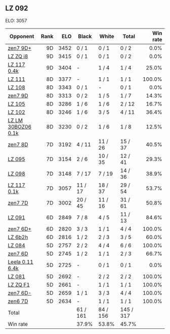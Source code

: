 ## LZ 092 ##

ELO: 3057

Opponent | Rank | ELO | Black | White | Total | Win rate
---------|-----:|----:|-------|-------|-------|-------:
[zen7 9D+](zen7%209D+.md) | 9D | 3452 | 0 / 1 | 0 / 1 | 0 / 2 | 0.0%
[LZ ZQ i8](LZ%20ZQ%20i8.md) | 9D | 3415 | 0 / 1 | 0 / 1 | 0 / 2 | 0.0%
[LZ 117 0.4k](LZ%20117%200.4k.md) | 9D | 3404 | - | 1 / 4 | 1 / 4 | 25.0%
[LZ 111](LZ%20111.md) | 8D | 3377 | - | 1 / 1 | 1 / 1 | 100.0%
[LZ 108](LZ%20108.md) | 8D | 3343 | 0 / 1 | - | 0 / 1 | 0.0%
[zen7 9D](zen7%209D.md) | 8D | 3313 | 0 / 2 | 1 / 5 | 1 / 7 | 14.3%
[LZ 105](LZ%20105.md) | 8D | 3286 | 1 / 6 | 1 / 6 | 2 / 12 | 16.7%
[LZ 102](LZ%20102.md) | 8D | 3246 | 1 / 6 | 3 / 5 | 4 / 11 | 36.4%
[LZ LM 30BOZ06 0.1k](LZ%20LM%2030BOZ06%200.1k.md) | 8D | 3230 | 0 / 2 | 1 / 6 | 1 / 8 | 12.5%
[zen7 8D](zen7%208D.md) | 7D | 3192 | 4 / 11 | 11 / 26 | 15 / 37 | 40.5%
[LZ 095](LZ%20095.md) | 7D | 3154 | 2 / 6 | 10 / 35 | 12 / 41 | 29.3%
[LZ 098](LZ%20098.md) | 7D | 3148 | 7 / 17 | 7 / 19 | 14 / 36 | 38.9%
[LZ 117 0.1k](LZ%20117%200.1k.md) | 7D | 3057 | 11 / 17 | 18 / 37 | 29 / 54 | 53.7%
[zen7 7D](zen7%207D.md) | 7D | 3002 | 20 / 45 | 11 / 16 | 31 / 61 | 50.8%
[LZ 091](LZ%20091.md) | 6D | 2849 | 7 / 8 | 4 / 5 | 11 / 13 | 84.6%
[zen7 6D+](zen7%206D+.md) | 6D | 2820 | 3 / 3 | 1 / 1 | 4 / 4 | 100.0%
[LZ 6b2h](LZ%206b2h.md) | 6D | 2816 | 1 / 2 | 2 / 3 | 3 / 5 | 60.0%
[LZ 084](LZ%20084.md) | 5D | 2757 | 2 / 2 | 4 / 4 | 6 / 6 | 100.0%
[zen7 6D](zen7%206D.md) | 5D | 2745 | 1 / 2 | 1 / 1 | 2 / 3 | 66.7%
[Leela 0.11 6.4k](Leela%200.11%206.4k.md) | 5D | 2725 | - | 0 / 1 | 0 / 1 | 0.0%
[LZ 081](LZ%20081.md) | 5D | 2692 | - | 2 / 2 | 2 / 2 | 100.0%
[LZ ZQ F1](LZ%20ZQ%20F1.md) | 5D | 2661 | - | 1 / 1 | 1 / 1 | 100.0%
[zen7 6D-](zen7%206D-.md) | 5D | 2659 | 1 / 1 | 3 / 3 | 4 / 4 | 100.0%
[zen6 7D](zen6%207D.md) | 5D | 2634 | - | 1 / 1 | 1 / 1 | 100.0%
Total | | | 61 / 161 | 84 / 156 | 145 / 317 | 
Win rate| | | 37.9% | 53.8% | 45.7% | 
